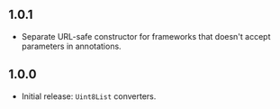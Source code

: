 ## 1.0.1

- Separate URL-safe constructor for frameworks that doesn't accept parameters in annotations.

## 1.0.0

- Initial release: `Uint8List` converters.

